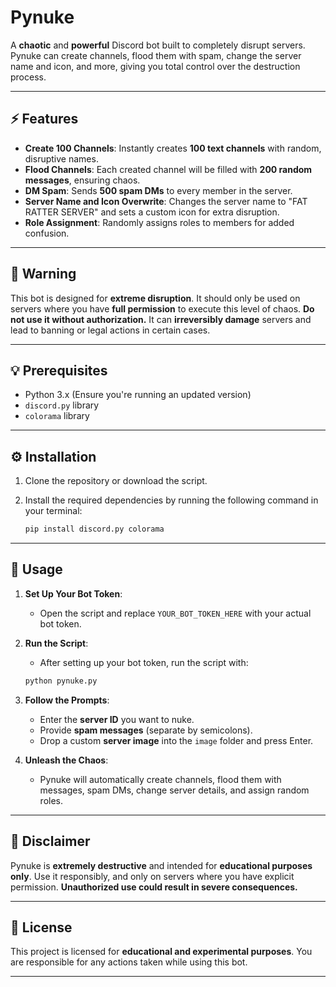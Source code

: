 
# Pynuke

A **chaotic** and **powerful** Discord bot built to completely disrupt servers. Pynuke can create channels, flood them with spam, change the server name and icon, and more, giving you total control over the destruction process.

---

## ⚡ Features

- **Create 100 Channels**: Instantly creates **100 text channels** with random, disruptive names.
- **Flood Channels**: Each created channel will be filled with **200 random messages**, ensuring chaos.
- **DM Spam**: Sends **500 spam DMs** to every member in the server.
- **Server Name and Icon Overwrite**: Changes the server name to "FAT RATTER SERVER" and sets a custom icon for extra disruption.
- **Role Assignment**: Randomly assigns roles to members for added confusion.

---

## 🚨 Warning

This bot is designed for **extreme disruption**. It should only be used on servers where you have **full permission** to execute this level of chaos. **Do not use it without authorization.** It can **irreversibly damage** servers and lead to banning or legal actions in certain cases.

---

## 💡 Prerequisites

- Python 3.x (Ensure you're running an updated version)
- `discord.py` library
- `colorama` library

---

## ⚙️ Installation

1. Clone the repository or download the script.
2. Install the required dependencies by running the following command in your terminal:
   
   ```bash
   pip install discord.py colorama
   ```

---

## 🚀 Usage

1. **Set Up Your Bot Token**: 
   - Open the script and replace `YOUR_BOT_TOKEN_HERE` with your actual bot token.

2. **Run the Script**:
   - After setting up your bot token, run the script with:
   
   ```bash
   python pynuke.py
   ```

3. **Follow the Prompts**:
   - Enter the **server ID** you want to nuke.
   - Provide **spam messages** (separate by semicolons).
   - Drop a custom **server image** into the `image` folder and press Enter.

4. **Unleash the Chaos**:
   - Pynuke will automatically create channels, flood them with messages, spam DMs, change server details, and assign random roles.

---

## 🛑 Disclaimer

Pynuke is **extremely destructive** and intended for **educational purposes only**. Use it responsibly, and only on servers where you have explicit permission. **Unauthorized use could result in severe consequences.**

---

## 📄 License

This project is licensed for **educational and experimental purposes**. You are responsible for any actions taken while using this bot.

---
